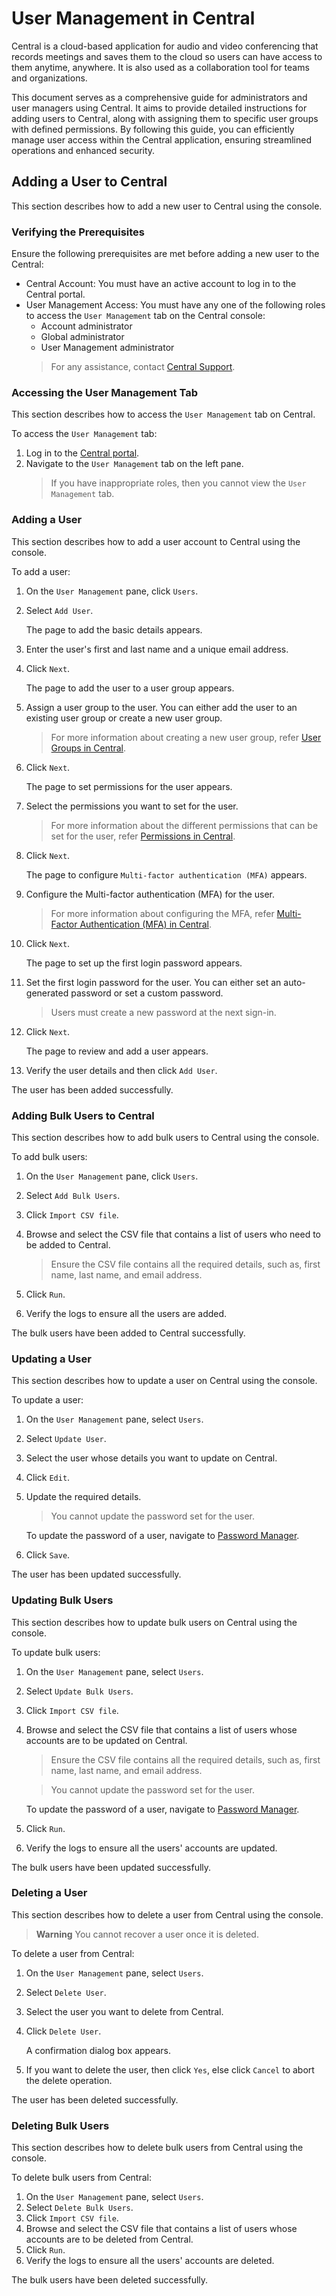 # User Management in Central

Central is a cloud-based application for audio and video conferencing that records meetings and saves them to the cloud so users can have access to them anytime, anywhere. It is also used as a collaboration tool for teams and organizations.

This document serves as a comprehensive guide for administrators and user managers using Central. It aims to provide detailed instructions for adding users to Central, along with assigning them to specific user groups with defined permissions. By following this guide, you can efficiently manage user access within the Central application, ensuring streamlined operations and enhanced security.

## Adding a User to Central

This section describes how to add a new user to Central using the console.

### Verifying the Prerequisites 

Ensure the following prerequisites are met before adding a new user to the Central:

* Central Account: You must have an active account to log in to the Central portal.
* User Management Access: You must have any one of the following roles to access the `User Management` tab on the Central console:
    * Account administrator
    * Global administrator
    * User Management administrator
  > For any assistance, contact [Central Support](http://centrl.support.com).

### Accessing the User Management Tab

This section describes how to access the `User Management` tab on Central.

To access the `User Management` tab:

1. Log in to the [Central portal](https://central.portal.com).
2. Navigate to the `User Management` tab on the left pane.
      > If you have inappropriate roles, then you cannot view the `User Management` tab.

### Adding a User 

This section describes how to add a user account to Central using the console.

To add a user:

1. On the `User Management` pane, click `Users`.
   
2. Select `Add User`.

   The page to add the basic details appears.
   
3. Enter the user's first and last name and a unique email address.

4. Click `Next`.

   The page to add the user to a user group appears.
   
5. Assign a user group to the user.
   You can either add the user to an existing user group or create a new user group.
   
   > For more information about creating a new user group, refer [User Groups in Central](https://github.com/himanibirhade/Central-User-Management/blob/fc5b13fb0e6bffcad2b559c4806f60f0824f25e9/user_groups_in_central.md).
   
6. Click `Next`.

   The page to set permissions for the user appears.

7. Select the permissions you want to set for the user.

   > For more information about the different permissions that can be set for the user, refer [Permissions in Central](https://github.com/himanibirhade/Central-User-Management/blob/9d057b6beae8fde838c25bb36bbdc5f43e24f129/permissions_in_central.md).

8. Click `Next`.

     The page to configure `Multi-factor authentication (MFA)` appears.
   
9. Configure the Multi-factor authentication (MFA) for the user.

   > For more information about configuring the MFA, refer [Multi-Factor Authentication (MFA) in Central](https://github.com/himanibirhade/Central-User-Management/blob/46ba08da270b6598bc6058928af8acf0aacdd16b/mfa_in_central.md).
    
10. Click `Next`.

      The page to set up the first login password appears.
   
11. Set the first login password for the user. You can either set an auto-generated password or set a custom password.

      > Users must create a new password at the next sign-in.

12. Click `Next`.

      The page to review and add a user appears.
   
13. Verify the user details and then click `Add User`.
  
The user has been added successfully.

### Adding Bulk Users to Central

This section describes how to add bulk users to Central using the console.

To add bulk users:

1. On the `User Management` pane, click `Users`.
   
2. Select `Add Bulk Users`.
3. Click `Import CSV file`.
4. Browse and select the CSV file that contains a list of users who need to be added to Central.
      > Ensure the CSV file contains all the required details, such as, first name, last name, and email address.

5. Click `Run`.
6. Verify the logs to ensure all the users are added.

The bulk users have been added to Central successfully.

### Updating a User

This section describes how to update a user on Central using the console.

To update a user:

1. On the `User Management` pane, select `Users`.
2. Select `Update User`.
3. Select the user whose details you want to update on Central.
4. Click `Edit`.
5. Update the required details.
   > You cannot update the password set for the user.

      To update the password of a user, navigate to [Password Manager](https://central.passwordmanager.com).
7. Click `Save`.

The user has been updated successfully.

### Updating Bulk Users

This section describes how to update bulk users on Central using the console.

To update bulk users:

1. On the `User Management` pane, select `Users`.
2. Select `Update Bulk Users`.
3. Click `Import CSV file`.
4. Browse and select the CSV file that contains a list of users whose accounts are to be updated on Central.
      > Ensure the CSV file contains all the required details, such as, first name, last name, and email address.

     > You cannot update the password set for the user.

      To update the password of a user, navigate to [Password Manager](https://central.passwordmanager.com).

6. Click `Run`.
7. Verify the logs to ensure all the users' accounts are updated.

The bulk users have been updated successfully.

### Deleting a User

This section describes how to delete a user from Central using the console.

> **Warning**
  You cannot recover a user once it is deleted.

To delete a user from Central:

1. On the `User Management` pane, select `Users`.
2. Select `Delete User`.
3. Select the user you want to delete from Central.
4. Click `Delete User`.
   
   A confirmation dialog box appears.

5. If you want to delete the user, then click `Yes`, else click `Cancel` to abort the delete operation.

The user has been deleted successfully.

### Deleting Bulk Users

This section describes how to delete bulk users from Central using the console.

To delete bulk users from Central:

1. On the `User Management` pane, select `Users`.
2. Select `Delete Bulk Users`.
3. Click `Import CSV file`.
4. Browse and select the CSV file that contains a list of users whose accounts are to be deleted from Central.
6. Click `Run`.
7. Verify the logs to ensure all the users' accounts are deleted.

The bulk users have been deleted successfully.











